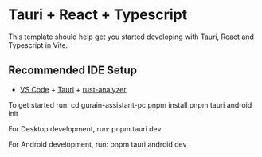 # Tauri + React + Typescript

This template should help get you started developing with Tauri, React and Typescript in Vite.

## Recommended IDE Setup

- [VS Code](https://code.visualstudio.com/) + [Tauri](https://marketplace.visualstudio.com/items?itemName=tauri-apps.tauri-vscode) + [rust-analyzer](https://marketplace.visualstudio.com/items?itemName=rust-lang.rust-analyzer)

To get started run:
cd gurain-assistant-pc
pnpm install
pnpm tauri android init

For Desktop development, run:
pnpm tauri dev

For Android development, run:
pnpm tauri android dev
